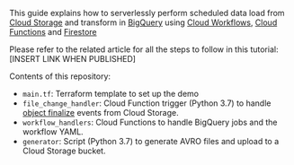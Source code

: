 This guide explains how to serverlessly perform scheduled data load from [Cloud Storage](https://cloud.google.com/storage) and transform in [BigQuery](https://cloud.google.com/bigquery) using [Cloud Workflows](https://cloud.google.com/workflows), [Cloud Functions](https://cloud.google.com/functions) and [Firestore](https://cloud.google.com/firestore)

Please refer to the related article for all the steps to follow in this tutorial: [INSERT LINK WHEN PUBLISHED]

Contents of this repository:

* `main.tf`: Terraform template to set up the demo
* `file_change_handler`: Cloud Function trigger (Python 3.7) to handle [object finalize](https://cloud.google.com/functions/docs/calling/storage#object_finalize) events from Cloud Storage.
* `workflow_handlers`: Cloud Functions to handle BigQuery jobs and the workflow YAML.
* `generator`: Script (Python 3.7) to generate AVRO files and upload to a Cloud Storage bucket.
